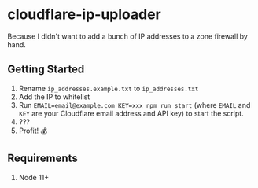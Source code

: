 # cloudflare-ip-uploader

Because I didn't want to add a bunch of IP addresses to a zone firewall by hand.

## Getting Started

1. Rename `ip_addresses.example.txt` to `ip_addresses.txt`
2. Add the IP to whitelist
3. Run `EMAIL=email@example.com KEY=xxx npm run start` (where `EMAIL` and `KEY` are your Cloudflare email address and API key) to start the script.
4. ???
5. Profit! 💰

## Requirements

1. Node 11+
